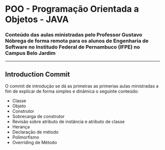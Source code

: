 # POO - Programação Orientada a Objetos - JAVA
### Conteúdo das aulas ministradas pelo Professor Gustavo Nóbrega de forma remota para os alunos de Engenharia de Software no Institudo Federal de Pernambuco (IFPE) no Campus Belo Jardim
----
## Introduction Commit
O commit de introdução se dá as primeiras as primerias aulas ministradas a fim de explicar de forma simples e dinâmica o seguinte conteúdo:
* Classe
* Objeto
* Construtor
* Sobrecarga de construtor
* Revisão sobre atributo de instância e atributo de classe
* Herança
* Declaração de método
* Polimorfismo
* Overriding de Método
